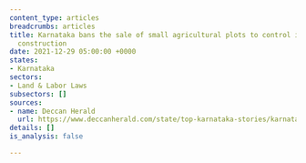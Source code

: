 ```yaml
---
content_type: articles
breadcrumbs: articles
title: Karnataka bans the sale of small agricultural plots to control illegal residential
  construction
date: 2021-12-29 05:00:00 +0000
states:
- Karnataka
sectors:
- Land & Labor Laws
subsectors: []
sources:
- name: Deccan Herald
  url: https://www.deccanherald.com/state/top-karnataka-stories/karnataka-caps-size-of-agricultural-lands-for-sale-1063848.html
details: []
is_analysis: false

---
```

